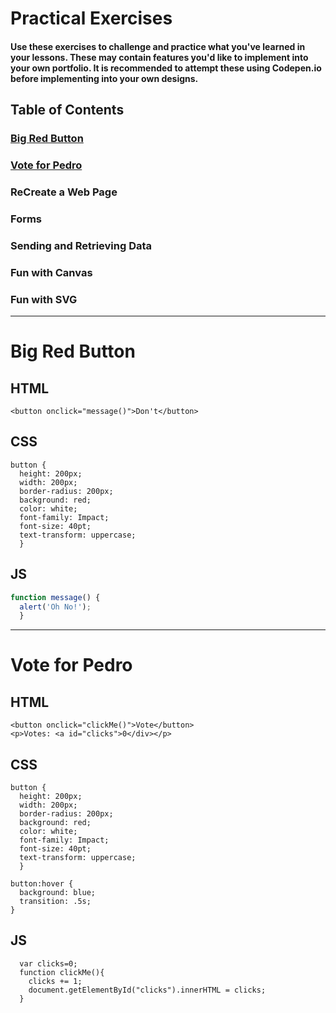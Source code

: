 # Practical Exercises

#### Use these exercises to challenge and practice what you've learned in your lessons.  These may contain features you'd like to implement into your own portfolio.  It is recommended to attempt these using Codepen.io before implementing into your own designs.



## Table of Contents
### [Big Red Button](#RedButton)
### [Vote for Pedro](#Pedro)
### ReCreate a Web Page
### Forms
### Sending and Retrieving Data
### Fun with Canvas
### Fun with SVG

***

# Big Red Button <a name="RedButton"></a>

## HTML
```HTML5
<button onclick="message()">Don't</button>
```

## CSS
```HTML5
button {
  height: 200px;
  width: 200px;
  border-radius: 200px;
  background: red;
  color: white;
  font-family: Impact;
  font-size: 40pt;
  text-transform: uppercase;
  }

```

## JS
```JavaScript
function message() {
  alert('Oh No!');
  }
```
***

# Vote for Pedro <a name="Pedro"></a>

## HTML
```HTML5
<button onclick="clickMe()">Vote</button>
<p>Votes: <a id="clicks">0</div></p>
```

## CSS
```HTML5
button {
  height: 200px;
  width: 200px;
  border-radius: 200px;
  background: red;
  color: white;
  font-family: Impact;
  font-size: 40pt;
  text-transform: uppercase;
  }

button:hover {
  background: blue;
  transition: .5s;
}
```


## JS
```HTML5
  var clicks=0;
  function clickMe(){
    clicks += 1;
    document.getElementById("clicks").innerHTML = clicks;
  }
```
